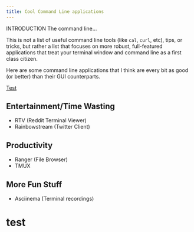 ```yaml
---
title: Cool Command Line applications
---
```


INTRODUCTION
The command line...

This is not a list of useful command line tools (like `cal`, `curl`, etc), tips,
or tricks, but rather a list that focuses on more robust, full-featured applications
that treat your terminal window and command line as a first class citizen.

Here are some command line applications that I think are every bit as good (or
better) than their GUI counterparts.

[Test](#test)

## Entertainment/Time Wasting
* RTV (Reddit Terminal Viewer)
* Rainbowstream (Twitter Client)

## Productivity
* Ranger (File Browser)
* TMUX


## More Fun Stuff
* Asciinema (Terminal recordings)


# test
